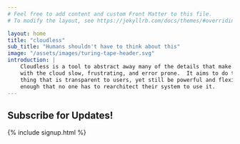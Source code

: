 ```yaml
---
# Feel free to add content and custom Front Matter to this file.
# To modify the layout, see https://jekyllrb.com/docs/themes/#overriding-theme-defaults

layout: home
title: "cloudless"
sub_title: "Humans shouldn't have to think about this"
image: "/assets/images/turing-tape-header.svg"
introduction: |
    Cloudless is a tool to abstract away many of the details that make working
    with the cloud slow, frustrating, and error prone.  It aims to do the right
    thing that is transparent to users, yet still be powerful and flexible
    enough that no one has to rearchitect their system to use it.
---
```

## Subscribe for Updates!
{% include signup.html %}
